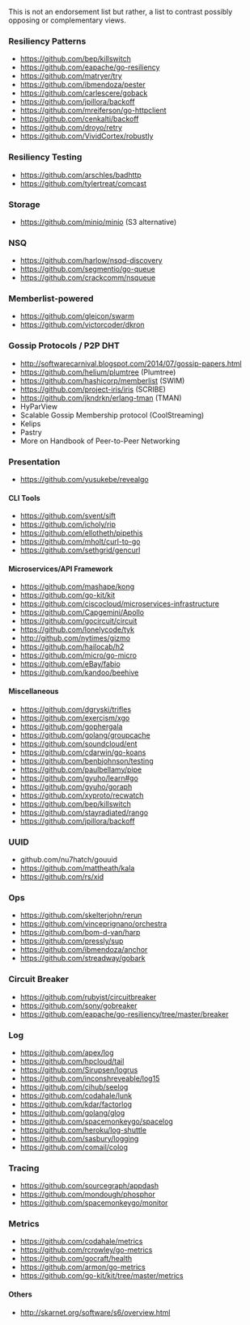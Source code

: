 This is not an endorsement list but rather, a list to contrast possibly opposing or complementary views.

### Resiliency Patterns

- https://github.com/bep/killswitch
- https://github.com/eapache/go-resiliency
- https://github.com/matryer/try
- https://github.com/ibmendoza/pester
- https://github.com/carlescere/goback
- https://github.com/jpillora/backoff
- https://github.com/mreiferson/go-httpclient
- https://github.com/cenkalti/backoff
- https://github.com/droyo/retry
- https://github.com/VividCortex/robustly

### Resiliency Testing

- https://github.com/arschles/badhttp
- https://github.com/tylertreat/comcast

### Storage

- https://github.com/minio/minio (S3 alternative)

### NSQ

- https://github.com/harlow/nsqd-discovery
- https://github.com/segmentio/go-queue
- https://github.com/crackcomm/nsqueue

### Memberlist-powered

- https://github.com/gleicon/swarm
- https://github.com/victorcoder/dkron

### Gossip Protocols / P2P DHT

- http://softwarecarnival.blogspot.com/2014/07/gossip-papers.html
- https://github.com/helium/plumtree (Plumtree)
- https://github.com/hashicorp/memberlist (SWIM)
- https://github.com/project-iris/iris (SCRIBE)
- https://github.com/jkndrkn/erlang-tman (TMAN)
- HyParView
- Scalable Gossip Membership protocol (CoolStreaming)
- Kelips
- Pastry
- More on Handbook of Peer-to-Peer Networking

### Presentation

- https://github.com/yusukebe/revealgo


#### CLI Tools

- https://github.com/svent/sift
- https://github.com/icholy/rip
- https://github.com/ellotheth/pipethis
- https://github.com/mholt/curl-to-go
- https://github.com/sethgrid/gencurl

#### Microservices/API Framework

- https://github.com/mashape/kong
- https://github.com/go-kit/kit
- https://github.com/ciscocloud/microservices-infrastructure
- https://github.com/Capgemini/Apollo
- https://github.com/gocircuit/circuit
- https://github.com/lonelycode/tyk
- http://github.com/nytimes/gizmo
- https://github.com/hailocab/h2
- https://github.com/micro/go-micro
- https://github.com/eBay/fabio
- https://github.com/kandoo/beehive

#### Miscellaneous

- https://github.com/dgryski/trifles
- https://github.com/exercism/xgo
- https://github.com/gophergala
- https://github.com/golang/groupcache
- https://github.com/soundcloud/ent
- https://github.com/cdarwin/go-koans
- https://github.com/benbjohnson/testing
- https://github.com/paulbellamy/pipe
- https://github.com/gyuho/learn#go
- https://github.com/gyuho/goraph
- https://github.com/xyproto/recwatch
- https://github.com/bep/killswitch
- https://github.com/stayradiated/rango
- https://github.com/jpillora/backoff

### UUID

- github.com/nu7hatch/gouuid
- https://github.com/mattheath/kala
- https://github.com/rs/xid

### Ops

- https://github.com/skelterjohn/rerun
- https://github.com/vinceprignano/orchestra
- https://github.com/bom-d-van/harp
- https://github.com/pressly/sup
- https://github.com/ibmendoza/anchor
- https://github.com/streadway/gobark

### Circuit Breaker

- https://github.com/rubyist/circuitbreaker
- https://github.com/sony/gobreaker
- https://github.com/eapache/go-resiliency/tree/master/breaker

### Log 

- https://github.com/apex/log
- https://github.com/hpcloud/tail
- https://github.com/Sirupsen/logrus
- https://github.com/inconshreveable/log15
- https://github.com/cihub/seelog
- https://github.com/codahale/lunk
- https://github.com/kdar/factorlog
- https://github.com/golang/glog
- https://github.com/spacemonkeygo/spacelog
- https://github.com/heroku/log-shuttle
- https://github.com/sasbury/logging
- https://github.com/comail/colog

### Tracing

- https://github.com/sourcegraph/appdash
- https://github.com/mondough/phosphor
- https://github.com/spacemonkeygo/monitor

### Metrics

- https://github.com/codahale/metrics
- https://github.com/rcrowley/go-metrics
- https://github.com/gocraft/health
- https://github.com/armon/go-metrics
- https://github.com/go-kit/kit/tree/master/metrics

#### Others

- http://skarnet.org/software/s6/overview.html
